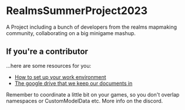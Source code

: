 # RealmsSummerProject2023

A Project including a bunch of developers from the realms mapmaking community, collaborating on a big minigame mashup.

## If you're a contributor

...here are some resources for you:

- [How to set up your work environment](https://github.com/Plagiatus/MapmakingTemplate)
- [The google drive that we keep our documents in](https://drive.google.com/drive/folders/1goiQoCT-sWcP90RlbPURQIHVLfXvQO1t)


Remember to coordinate a little bit on your games, so you don't overlap namespaces or CustomModelData etc. More info on the discord.